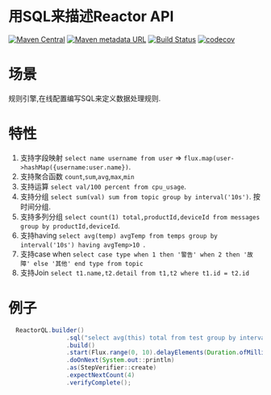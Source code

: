 # 用SQL来描述Reactor API

[![Maven Central](https://img.shields.io/maven-central/v/org.jetlinks/reactor-ql.svg)](http://search.maven.org/#search%7Cga%7C1%7Creactor-ql)
[![Maven metadata URL](https://img.shields.io/maven-metadata/v/https/oss.sonatype.org/content/repositories/snapshots/org/jetlinks/reactor-ql/maven-metadata.xml.svg)](https://oss.sonatype.org/content/repositories/snapshots/org/jetlinks/reactor-ql)
[![Build Status](https://travis-ci.com/jetlinks/reactor-ql.svg?branch=master)](https://travis-ci.com/jetlinks/reactor-ql)
[![codecov](https://codecov.io/gh/jetlinks/reactor-ql/branch/master/graph/badge.svg)](https://codecov.io/gh/jetlinks/reactor-ql)


# 场景

规则引擎,在线配置编写SQL来定义数据处理规则.

# 特性

1. 支持字段映射 `select name username from user` => `flux.map(user->hashMap({username:user.name})`.
2. 支持聚合函数 `count`,`sum`,`avg`,`max`,`min`
3. 支持运算 `select val/100 percent from cpu_usage`.
4. 支持分组 `select sum(val) sum from topic group by interval('10s')`. 按时间分组.
5. 支持多列分组 `select count(1) total,productId,deviceId from messages group by productId,deviceId`.
6. 支持having `select avg(temp) avgTemp from temps group by interval('10s') having avgTemp>10 `.
7. 支持case when `select case type when 1 then '警告' when 2 then '故障' else '其他' end type from topic`
8. 支持Join `select t1.name,t2.detail from t1,t2 where t1.id = t2.id`

# 例子

```java
  ReactorQL.builder()
                .sql("select avg(this) total from test group by interval('1s') having total > 2") //按每秒分组,并计算流中数据平均值,如果平均值大于2则下游收到数据.
                .build()
                .start(Flux.range(0, 10).delayElements(Duration.ofMillis(500)))
                .doOnNext(System.out::println)
                .as(StepVerifier::create)
                .expectNextCount(4)
                .verifyComplete();
```
